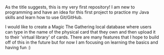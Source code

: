As the title suggests, this is my very first repository! I am new to programming and have an idea for this first project to practice my Java skills and learn how to use Git/GitHub.

I would like to create a Magic The Gathering local database where users can type in the name of the physical card that they own and then upload it to their 'virtual library' of cards. There are many features that I hope to build off of this in the future but for now I am focusing on learning the basics and having fun :)
